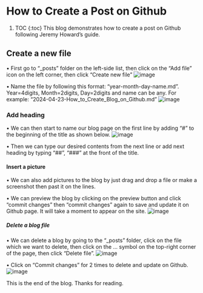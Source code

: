 # How to Create a Post on Github
1. TOC
{:toc}
This blog demonstrates how to create a post on Github following Jeremy Howard’s guide.

## Create a new file
•	First go to “_posts” folder on the left-side list, then click on the “Add file” icon on the left corner, then click “Create new file”
![image](https://github.com/ChandararithTho/ChandararithTho.github.io/assets/164129658/4527d6d7-0ed9-4cfb-aff5-0c7d55d852fb)

•	Name the file by following this format: “year-month-day-name.md”. Year=4digits, Month=2digits, Day=2digits and name can be any. For example: “2024-04-23-How_to_Create_Blog_on_Github.md”
![image](https://github.com/ChandararithTho/ChandararithTho.github.io/assets/164129658/1e5f4263-2fea-4dfd-b200-6a0644fa93cf)

### Add heading
•	We can then start to name our blog page on the first line by adding “#” to the beginning of the title as shown below.
![image](https://github.com/ChandararithTho/ChandararithTho.github.io/assets/164129658/22e33298-5184-4e2d-89ac-a517393ede45)

•	Then we can type our desired contents from the next line or add next heading by typing “##”, “###” at the front of the title. 

#### Insert a picture
•	We can also add pictures to the blog by just drag and drop a file or make a screenshot then past it on the lines. 

•	We can preview the blog by clicking on the preview button and click “commit changes” then “commit changes” again to save and update it on Github page. It will take a moment to appear on the site. 
![image](https://github.com/ChandararithTho/ChandararithTho.github.io/assets/164129658/4fd724fb-0dfe-4733-9574-b06275a0a361)

##### Delete a blog file
•	We can delete a blog by going to the “_posts” folder, click on the file which we want to delete, then click on the … symbol on the top-right corner of the page, then click “Delete file”. 
![image](https://github.com/ChandararithTho/ChandararithTho.github.io/assets/164129658/b4a4f601-4b26-45cb-8328-b925a9178324)

•	Click on “Commit changes” for 2 times to delete and update on Github.
![image](https://github.com/ChandararithTho/ChandararithTho.github.io/assets/164129658/7c6318a5-d6ee-4abc-95c1-792fc50e78c6)

This is the end of the blog. Thanks for reading. 
